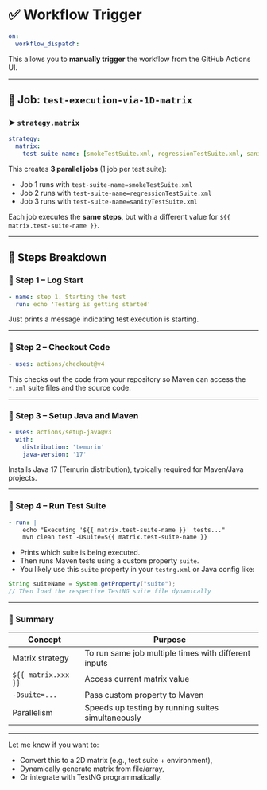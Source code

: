 # ✅ Workflow Trigger

```yaml
on:
  workflow_dispatch:
```

This allows you to **manually trigger** the workflow from the GitHub Actions UI.

---

## 🧪 Job: `test-execution-via-1D-matrix`

### ➤ `strategy.matrix`

```yaml
strategy:
  matrix:
    test-suite-name: [smokeTestSuite.xml, regressionTestSuite.xml, sanityTestSuite.xml]
```

This creates **3 parallel jobs** (1 job per test suite):

* Job 1 runs with `test-suite-name=smokeTestSuite.xml`
* Job 2 runs with `test-suite-name=regressionTestSuite.xml`
* Job 3 runs with `test-suite-name=sanityTestSuite.xml`

Each job executes the **same steps**, but with a different value for `${{ matrix.test-suite-name }}`.

---

## 🔄 Steps Breakdown

### 🔹 Step 1 – Log Start

```yaml
- name: step 1. Starting the test
  run: echo 'Testing is getting started'
```

Just prints a message indicating test execution is starting.

---

### 🔹 Step 2 – Checkout Code

```yaml
- uses: actions/checkout@v4
```

This checks out the code from your repository so Maven can access the `*.xml` suite files and the source code.

---

### 🔹 Step 3 – Setup Java and Maven

```yaml
- uses: actions/setup-java@v3
  with:
    distribution: 'temurin'
    java-version: '17'
```

Installs Java 17 (Temurin distribution), typically required for Maven/Java projects.

---

### 🔹 Step 4 – Run Test Suite

```yaml
- run: |
    echo "Executing '${{ matrix.test-suite-name }}' tests..."
    mvn clean test -Dsuite=${{ matrix.test-suite-name }}
```

* Prints which suite is being executed.
* Then runs Maven tests using a custom property `suite`.
* You likely use this `suite` property in your `testng.xml` or Java config like:

```java
String suiteName = System.getProperty("suite");
// Then load the respective TestNG suite file dynamically
```

---

### 🧠 Summary

| Concept             | Purpose                                              |
| ------------------- | ---------------------------------------------------- |
| Matrix strategy     | To run same job multiple times with different inputs |
| `${{ matrix.xxx }}` | Access current matrix value                          |
| `-Dsuite=...`       | Pass custom property to Maven                        |
| Parallelism         | Speeds up testing by running suites simultaneously   |

---

Let me know if you want to:

* Convert this to a 2D matrix (e.g., test suite + environment),
* Dynamically generate matrix from file/array,
* Or integrate with TestNG programmatically.
